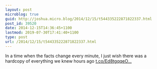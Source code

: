 ```yaml
---
layout: post
microblog: true
guid: http://joshua.micro.blog/2014/12/15/t544335222871822337.html
post_id: 39520
date: 2014-12-15T14:36:45+1100
lastmod: 2019-07-30T17:41:40+1100
type: post
url: /2014/12/15/t544335222871822337.html
---
```

In a time when the facts change every minute, I just wish there was a hardcopy of everything we knew hours ago [t.co/Ed8tgqqeO...](http://t.co/Ed8tgqqeO7)
